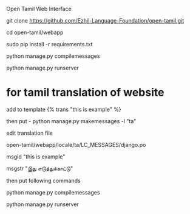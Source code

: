 Open Tamil Web Interface



git clone https://github.com/Ezhil-Language-Foundation/open-tamil.git

cd open-tamil/webapp

sudo pip install -r requirements.txt

python manage.py compilemessages

python manage.py runserver

# for tamil translation of website

add to template {% trans "this is example" %}

then put - python manage.py makemessages -l "ta"

edit translation file

open-tamil/webapp/locale/ta/LC_MESSAGES/django.po


msgid "this is example"

msgstr "இது எடுத்துக்காட்டு"

then put following commands

python manage.py compilemessages

python manage.py runserver

